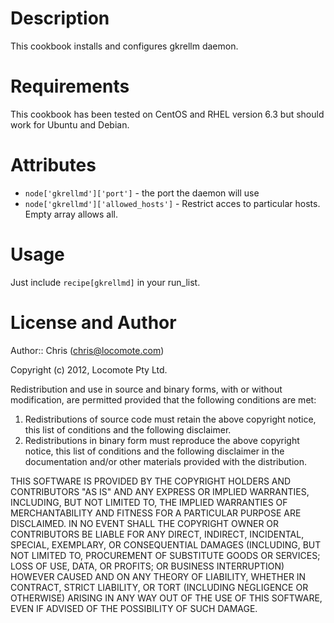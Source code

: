 # Description

This cookbook installs and configures gkrellm daemon.

# Requirements

This cookbook has been tested on CentOS and RHEL version 6.3 but should work for Ubuntu and Debian.

# Attributes

* `node['gkrellmd']['port']` - the port the daemon will use
* `node['gkrellmd']['allowed_hosts']` - Restrict acces to particular hosts. Empty array allows all.

# Usage

Just include `recipe[gkrellmd]` in your run_list.

# License and Author
Author:: Chris (<chris@locomote.com>)

Copyright (c) 2012, Locomote Pty Ltd.

Redistribution and use in source and binary forms, with or without
modification, are permitted provided that the following conditions are met:

1. Redistributions of source code must retain the above copyright notice, this
   list of conditions and the following disclaimer.
2. Redistributions in binary form must reproduce the above copyright notice,
   this list of conditions and the following disclaimer in the documentation
   and/or other materials provided with the distribution.

THIS SOFTWARE IS PROVIDED BY THE COPYRIGHT HOLDERS AND CONTRIBUTORS "AS IS" AND
ANY EXPRESS OR IMPLIED WARRANTIES, INCLUDING, BUT NOT LIMITED TO, THE IMPLIED
WARRANTIES OF MERCHANTABILITY AND FITNESS FOR A PARTICULAR PURPOSE ARE
DISCLAIMED. IN NO EVENT SHALL THE COPYRIGHT OWNER OR CONTRIBUTORS BE LIABLE FOR
ANY DIRECT, INDIRECT, INCIDENTAL, SPECIAL, EXEMPLARY, OR CONSEQUENTIAL DAMAGES
(INCLUDING, BUT NOT LIMITED TO, PROCUREMENT OF SUBSTITUTE GOODS OR SERVICES;
LOSS OF USE, DATA, OR PROFITS; OR BUSINESS INTERRUPTION) HOWEVER CAUSED AND
ON ANY THEORY OF LIABILITY, WHETHER IN CONTRACT, STRICT LIABILITY, OR TORT
(INCLUDING NEGLIGENCE OR OTHERWISE) ARISING IN ANY WAY OUT OF THE USE OF THIS
SOFTWARE, EVEN IF ADVISED OF THE POSSIBILITY OF SUCH DAMAGE.
